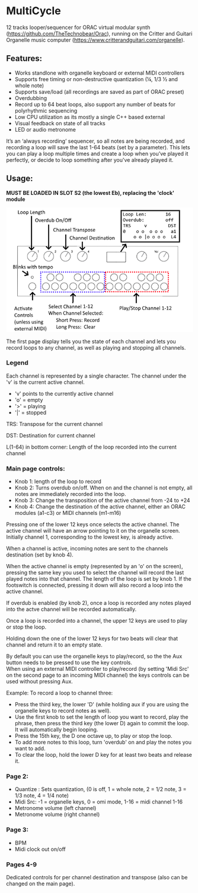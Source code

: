 # MultiCycle
12 tracks looper/sequencer for ORAC virtual modular synth (https://github.com/TheTechnobear/Orac), running on the Critter and Guitari Organelle music computer (https://www.critterandguitari.com/organelle).


## Features:
 - Works standlone with organelle keyboard or external MIDI controllers
 - Supports free timing or non-destructive quantization (¼, 1/3 ½ and whole note)
 - Supports save/load (all recordings are saved as part of ORAC preset)
 - Overdubbing
 - Record up to 64 beat loops, also support any number of beats for polyrhythmic sequencing
 - Low CPU utilization as its mostly a single C++ based external
 - Visual feedback on state of all tracks 
 - LED or audio metronome 

It’s an ‘always recording’ sequencer, so all notes are being recorded, and recording a loop will save the last 1-64 beats (set by a parameter). This lets you can play a loop multiple times and create a loop when you’ve played it perfectly, or decide to loop something after you've already played it.

## Usage:
**MUST BE LOADED IN SLOT S2 (the lowest Eb), replacing the 'clock' module**

![Control Overview](https://raw.githubusercontent.com/adbrant/midicycle/master/midicycle.png)

The first page display tells you the state of each channel and lets you record loops to any channel, as well as playing and stopping all channels. 
### Legend
Each channel is represented by a single character. The channel under the 'v' is the current active channel.
 - 'v' points to the currently active channel
 - 'o' = empty
 - '>' = playing
 - '|' = stopped
 
TRS: Transpose for the current channel

DST: Destination for current channel

L(1-64) in bottom corner: Length of the loop recorded into the current channel

###  Main page controls:
 - Knob 1: length of the loop to record
 - Knob 2: Turns overdub on/off. When on and the channel is not empty, all notes are immediately recorded into the loop.
 - Knob 3: Change the transposition of the active channel from -24 to +24
 - Knob 4: Change the destination of the active channel, either an ORAC modules (a1-c3) or MIDI channels (m1-m16)
 
Pressing one of the lower 12 keys once selects the active channel. 
The active channel will have an arrow pointing to it on the organelle screen.
Initially channel 1, corresponding to the lowest key, is already active.

When a channel is active, incoming notes are sent to the channels destination (set by knob 4).

When the active channel is empty (represented by an 'o' on the screen), pressing the same key you used to select the channel will record the last played notes into that channel. 
The length of the loop is set by knob 1.
If the footswitch is connected, pressing it down will also record a loop into the active channel.

If overdub is enabled (by knob 2), once a loop is recorded any notes played into the actve channel will be recorded automatically.

Once a loop is recorded into a channel, the upper 12 keys are used to play or stop the loop.

Holding down the one of the lower 12 keys for two beats will clear that channel and return it to an empty state. 

By default you can use the organelle keys to play/record, so the the Aux button needs to be pressed to use the key controls.  
When using an external MIDI controller to play/record (by setting 'Midi Src' on the second page to an incoming MIDI channel) the keys controls can be used without pressing Aux. 

Example:
To record a loop to channel three:
 - Press the third key, the lower 'D' (while holding aux if you are using the organelle keys to record notes as well). 
 - Use the first knob to set the length of loop you want to record, play the phrase, then press the third key (the lower D) again to commit the loop. It will automatically begin looping.
 - Press the 15th key, the D one octave up, to play or stop the loop. 
 - To add more notes to this loop, turn 'overdub' on and play the notes you want to add.
 - To clear the loop, hold the lower D key for at least two beats and release it.

### Page 2:
 - Quantize : Sets quantization, (0 is off, 1 = whole note, 2 = 1/2 note, 3 = 1/3 note, 4 = 1/4 note)
 - Midi Src: -1 = organelle keys, 0 = omi mode, 1-16 = midi channel 1-16
  - Metronome volume (left channel)
 - Metronome volume (right channel)


### Page 3:
 - BPM
 - Midi clock out on/off


### Pages 4-9
Dedicated controls for per channel destination and transpose (also can be changed on the main page).
